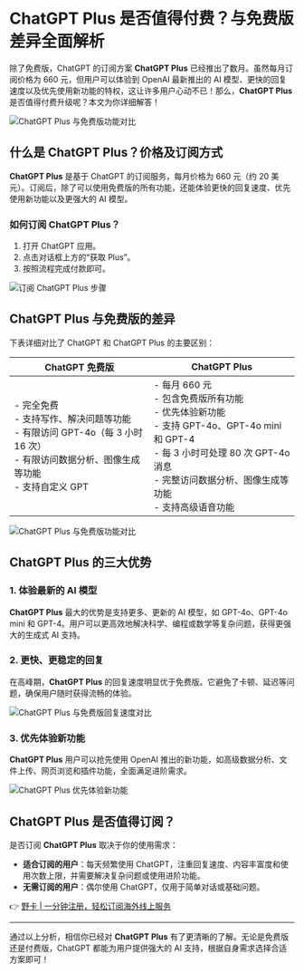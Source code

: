 # ChatGPT Plus 是否值得付费？与免费版差异全面解析

除了免费版，ChatGPT 的订阅方案 **ChatGPT Plus** 已经推出了数月。虽然每月订阅价格为 660 元，但用户可以体验到 OpenAI 最新推出的 AI 模型、更快的回复速度以及优先使用新功能的特权，这让许多用户心动不已！那么，**ChatGPT Plus** 是否值得付费升级呢？本文为你详细解答！

![ChatGPT Plus 与免费版功能对比](https://bbtdd.com/wp-content/uploads/img/77088115002099.webp)

## 什么是 ChatGPT Plus？价格及订阅方式

**ChatGPT Plus** 是基于 ChatGPT 的订阅服务，每月价格为 660 元（约 20 美元）。订阅后，除了可以使用免费版的所有功能，还能体验更快的回复速度、优先使用新功能以及更强大的 AI 模型。

### 如何订阅 ChatGPT Plus？
1. 打开 ChatGPT 应用。
2. 点击对话框上方的“获取 Plus”。
3. 按照流程完成付款即可。

![订阅 ChatGPT Plus 步骤](https://bbtdd.com/wp-content/uploads/img/4855193915882.webp)

## ChatGPT Plus 与免费版的差异

下表详细对比了 ChatGPT 和 ChatGPT Plus 的主要区别：

| **ChatGPT 免费版** | **ChatGPT Plus** |
|--------------------|------------------|
| - 完全免费<br>- 支持写作、解决问题等功能<br>- 有限访问 GPT-4o（每 3 小时 16 次）<br>- 有限访问数据分析、图像生成等功能<br>- 支持自定义 GPT | - 每月 660 元<br>- 包含免费版所有功能<br>- 优先体验新功能<br>- 支持 GPT-4o、GPT-4o mini 和 GPT-4<br>- 每 3 小时可处理 80 次 GPT-4o 消息<br>- 完整访问数据分析、图像生成等功能<br>- 支持高级语音功能 |

![ChatGPT Plus 与免费版功能对比](https://bbtdd.com/wp-content/uploads/img/89613313586.webp)

## ChatGPT Plus 的三大优势

### 1. 体验最新的 AI 模型
**ChatGPT Plus** 最大的优势是支持更多、更新的 AI 模型，如 GPT-4o、GPT-4o mini 和 GPT-4。用户可以更高效地解决科学、编程或数学等复杂问题，获得更强大的生成式 AI 支持。

### 2. 更快、更稳定的回复
在高峰期，**ChatGPT Plus** 的回复速度明显优于免费版。它避免了卡顿、延迟等问题，确保用户随时获得流畅的体验。

![ChatGPT Plus 与免费版回复速度对比](https://bbtdd.com/wp-content/uploads/img/36823738714417.webp)

### 3. 优先体验新功能
**ChatGPT Plus** 用户可以抢先使用 OpenAI 推出的新功能，如高级数据分析、文件上传、网页浏览和插件功能，全面满足进阶需求。

![ChatGPT Plus 优先体验新功能](https://bbtdd.com/wp-content/uploads/img/3015795333244.webp)

## ChatGPT Plus 是否值得订阅？

是否订阅 **ChatGPT Plus** 取决于你的使用需求：
- **适合订阅的用户**：每天频繁使用 ChatGPT，注重回复速度、内容丰富度和使用次数上限，并需要解决复杂问题或使用进阶功能。
- **无需订阅的用户**：偶尔使用 ChatGPT，仅用于简单对话或基础问题。

👉 [野卡 | 一分钟注册，轻松订阅海外线上服务](https://bbtdd.com/yeka)

---

通过以上分析，相信你已经对 **ChatGPT Plus** 有了更清晰的了解。无论是免费版还是付费版，ChatGPT 都能为用户提供强大的 AI 支持，根据自身需求选择合适方案即可！